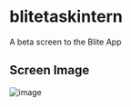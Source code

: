 # blitetaskintern

A beta screen to the Blite App

## Screen Image

![image](https://user-images.githubusercontent.com/76565329/163098497-4ec4a7f0-d147-49ea-b778-5a06c5ba0423.png)

